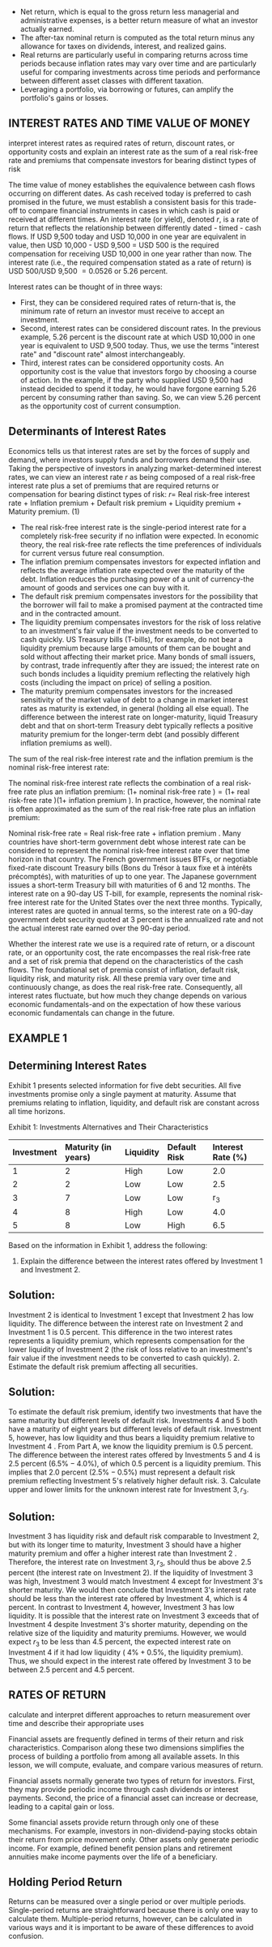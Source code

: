 - Net return, which is equal to the gross return less managerial and administrative expenses, is a better return measure of what an investor actually earned.
- The after-tax nominal return is computed as the total return minus any allowance for taxes on dividends, interest, and realized gains.
- Real returns are particularly useful in comparing returns across time periods because inflation rates may vary over time and are particularly useful for comparing investments across time periods and performance between different asset classes with different taxation.
- Leveraging a portfolio, via borrowing or futures, can amplify the portfolio's gains or losses.


## INTEREST RATES AND TIME VALUE OF MONEY

interpret interest rates as required rates of return, discount rates, or opportunity costs and explain an interest rate as the sum of a real risk-free rate and premiums that compensate investors for bearing distinct types of risk

The time value of money establishes the equivalence between cash flows occurring on different dates. As cash received today is preferred to cash promised in the future, we must establish a consistent basis for this trade-off to compare financial instruments in cases in which cash is paid or received at different times. An interest rate (or yield), denoted $r$, is a rate of return that reflects the relationship between differently dated - timed - cash flows. If USD 9,500 today and USD 10,000 in one year are equivalent in value, then USD 10,000 - USD 9,500 = USD 500 is the required compensation for receiving USD 10,000 in one year rather than now. The interest rate (i.e., the required compensation stated as a rate of return) is USD 500/USD 9,500 $=0.0526$ or 5.26 percent.

Interest rates can be thought of in three ways:

- First, they can be considered required rates of return-that is, the minimum rate of return an investor must receive to accept an investment.
- Second, interest rates can be considered discount rates. In the previous example, 5.26 percent is the discount rate at which USD 10,000 in one year is equivalent to USD 9,500 today. Thus, we use the terms "interest rate" and "discount rate" almost interchangeably.
- Third, interest rates can be considered opportunity costs. An opportunity cost is the value that investors forgo by choosing a course of action. In the example, if the party who supplied USD 9,500 had instead decided to spend it today, he would have forgone earning 5.26 percent by consuming rather than saving. So, we can view 5.26 percent as the opportunity cost of current consumption.


## Determinants of Interest Rates

Economics tells us that interest rates are set by the forces of supply and demand, where investors supply funds and borrowers demand their use. Taking the perspective of investors in analyzing market-determined interest rates, we can view an interest rate $r$ as being composed of a real risk-free interest rate plus a set of premiums that are required returns or compensation for bearing distinct types of risk:
$r=$ Real risk-free interest rate + Inflation premium + Default risk premium + Liquidity premium + Maturity premium. (1)

- The real risk-free interest rate is the single-period interest rate for a completely risk-free security if no inflation were expected. In economic theory, the real risk-free rate reflects the time preferences of individuals for current versus future real consumption.
- The inflation premium compensates investors for expected inflation and reflects the average inflation rate expected over the maturity of the debt. Inflation reduces the purchasing power of a unit of currency-the amount of goods and services one can buy with it.
- The default risk premium compensates investors for the possibility that the borrower will fail to make a promised payment at the contracted time and in the contracted amount.
- The liquidity premium compensates investors for the risk of loss relative to an investment's fair value if the investment needs to be converted to cash quickly. US Treasury bills (T-bills), for example, do not bear a liquidity premium because large amounts of them can be bought and sold without affecting their market price. Many bonds of small issuers, by contrast, trade infrequently after they are issued; the interest rate on such bonds includes a liquidity premium reflecting the relatively high costs (including the impact on price) of selling a position.
- The maturity premium compensates investors for the increased sensitivity of the market value of debt to a change in market interest rates as maturity is extended, in general (holding all else equal). The difference between the interest rate on longer-maturity, liquid Treasury debt and that on short-term Treasury debt typically reflects a positive maturity premium for the longer-term debt (and possibly different inflation premiums as well).

The sum of the real risk-free interest rate and the inflation premium is the nominal risk-free interest rate:

The nominal risk-free interest rate reflects the combination of a real risk-free rate plus an inflation premium:
$(1+$ nominal risk-free rate $)=(1+$ real risk-free rate $)(1+$ inflation premium $)$.
In practice, however, the nominal rate is often approximated as the sum of the real risk-free rate plus an inflation premium:

Nominal risk-free rate $=$ Real risk-free rate + inflation premium .
Many countries have short-term government debt whose interest rate can be considered to represent the nominal risk-free interest rate over that time horizon in that country. The French government issues BTFs, or negotiable fixed-rate discount Treasury bills (Bons du Trésor à taux fixe et à intérêts précomptés), with maturities of up to one year. The Japanese government issues a short-term Treasury bill with maturities of 6 and 12 months. The interest rate on a 90-day US T-bill, for example, represents the nominal risk-free interest rate for the United States over the next three
months. Typically, interest rates are quoted in annual terms, so the interest rate on a 90-day government debt security quoted at 3 percent is the annualized rate and not the actual interest rate earned over the 90-day period.

Whether the interest rate we use is a required rate of return, or a discount rate, or an opportunity cost, the rate encompasses the real risk-free rate and a set of risk premia that depend on the characteristics of the cash flows. The foundational set of premia consist of inflation, default risk, liquidity risk, and maturity risk. All these premia vary over time and continuously change, as does the real risk-free rate. Consequently, all interest rates fluctuate, but how much they change depends on various economic fundamentals-and on the expectation of how these various economic fundamentals can change in the future.

## EXAMPLE 1

## Determining Interest Rates

Exhibit 1 presents selected information for five debt securities. All five investments promise only a single payment at maturity. Assume that premiums relating to inflation, liquidity, and default risk are constant across all time horizons.

Exhibit 1: Investments Alternatives and Their Characteristics

| Investment | Maturity (in years) | Liquidity | Default Risk | Interest Rate (\%) |
| :--- | :--- | :--- | :--- | :--- |
| 1 | 2 | High | Low | 2.0 |
| 2 | 2 | Low | Low | 2.5 |
| 3 | 7 | Low | Low | $\mathrm{r}_{3}$ |
| 4 | 8 | High | Low | 4.0 |
| 5 | 8 | Low | High | 6.5 |

Based on the information in Exhibit 1, address the following:

1. Explain the difference between the interest rates offered by Investment 1 and Investment 2.

## Solution:

Investment 2 is identical to Investment 1 except that Investment 2 has low liquidity. The difference between the interest rate on Investment 2 and Investment 1 is 0.5 percent. This difference in the two interest rates represents a liquidity premium, which represents compensation for the lower liquidity of Investment 2 (the risk of loss relative to an investment's fair value if the investment needs to be converted to cash quickly).
2. Estimate the default risk premium affecting all securities.

## Solution:

To estimate the default risk premium, identify two investments that have the same maturity but different levels of default risk. Investments 4 and 5 both have a maturity of eight years but different levels of default risk. Investment 5, however, has low liquidity and thus bears a liquidity premium relative to Investment 4 . From Part A, we know the liquidity premium is 0.5 percent. The difference between the interest rates offered by Investments 5 and 4 is 2.5 percent $(6.5 \%-4.0 \%)$, of which 0.5 percent is a liquidity premium. This
implies that 2.0 percent $(2.5 \%-0.5 \%)$ must represent a default risk premium reflecting Investment 5's relatively higher default risk.
3. Calculate upper and lower limits for the unknown interest rate for Investment $3, r_{3}$.

## Solution:

Investment 3 has liquidity risk and default risk comparable to Investment 2, but with its longer time to maturity, Investment 3 should have a higher maturity premium and offer a higher interest rate than Investment 2 . Therefore, the interest rate on Investment $3, r_{3}$, should thus be above 2.5 percent (the interest rate on Investment 2).
If the liquidity of Investment 3 was high, Investment 3 would match Investment 4 except for Investment 3's shorter maturity. We would then conclude that Investment 3's interest rate should be less than the interest rate offered by Investment 4, which is 4 percent. In contrast to Investment 4, however, Investment 3 has low liquidity. It is possible that the interest rate on Investment 3 exceeds that of Investment 4 despite Investment 3's shorter maturity, depending on the relative size of the liquidity and maturity premiums. However, we would expect $r_{3}$ to be less than 4.5 percent, the expected interest rate on Investment 4 if it had low liquidity ( $4 \%+0.5 \%$, the liquidity premium). Thus, we should expect in the interest rate offered by Investment 3 to be between 2.5 percent and 4.5 percent.

## RATES OF RETURN

calculate and interpret different approaches to return measurement over time and describe their appropriate uses

Financial assets are frequently defined in terms of their return and risk characteristics. Comparison along these two dimensions simplifies the process of building a portfolio from among all available assets. In this lesson, we will compute, evaluate, and compare various measures of return.

Financial assets normally generate two types of return for investors. First, they may provide periodic income through cash dividends or interest payments. Second, the price of a financial asset can increase or decrease, leading to a capital gain or loss.

Some financial assets provide return through only one of these mechanisms. For example, investors in non-dividend-paying stocks obtain their return from price movement only. Other assets only generate periodic income. For example, defined benefit pension plans and retirement annuities make income payments over the life of a beneficiary.

## Holding Period Return

Returns can be measured over a single period or over multiple periods. Single-period returns are straightforward because there is only one way to calculate them. Multiple-period returns, however, can be calculated in various ways and it is important to be aware of these differences to avoid confusion.

